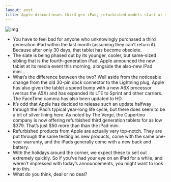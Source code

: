 ```yaml
---
layout: post
title: Apple discontinues third gen iPad, refurbished models start at $379
---
```

![img](http://media.idownloadblog.com/wp-content/uploads/2012/10/ipad-3-refurb.png)
* You have to feel bad for anyone who unknowingly purchased a third generation iPad within the last month (assuming they can’t return it). Because after only 30 days, that tablet has become obsolete.
* The slate is being phased out by its younger, cooler, but same-sized sibling that is the fourth-generation iPad. Apple announced the new tablet at its media event this morning, alongside the also-new iPad mini…
* What’s the difference between the two? Well aside from the noticeable change from the old 30-pin dock connector to the Lightning plug, Apple has also given the tablet a speed bump with a new A6X processor (versus the A5X) and has expanded its LTE to Sprint and other carriers. The FaceTime camera has also been updated to HD.
* It’s odd that Apple has decided to release such an update halfway through the iPad’s typical year-long life cycle, but there does seem to be a bit of silver lining here. As noted by The Verge, the Cupertino company is now offering refurbished third generation tablets for as low $379. That’s just $50 more than than the iPad mini.
* Refurbished products from Apple are actually very top-notch. They are put through the same testing as new products, come with the same one-year warranty, and the iPads generally come with a new back and battery.
* With the holidays around the corner, we expect these to sell out extremely quickly. So if you’ve had your eye on an iPad for a while, and weren’t impressed with today’s announcements, you might want to look into this.
* What do you think, deal or no deal?

